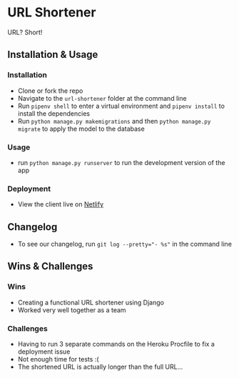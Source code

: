 # URL Shortener

URL? Short!

## Installation & Usage

### Installation

* Clone or fork the repo
* Navigate to the `url-shortener` folder at the command line 
* Run `pipenv shell` to enter a virtual environment and `pipenv install` to install the dependencies
* Run `python manage.py makemigrations` and then `python manage.py migrate` to apply the model to the database

### Usage

* run `python manage.py runserver` to run the development version of the app


### Deployment

* View the client live on [Netlify](https://url-short-url.herokuapp.com/urlshortener/) 

## Changelog

* To see our changelog, run `git log --pretty="- %s"` in the command line

## Wins & Challenges

### Wins

* Creating a functional URL shortener using Django
* Worked very well together as a team

### Challenges

* Having to run 3 separate commands on the Heroku Procfile to fix a deployment issue
* Not enough time for tests :(
* The shortened URL is actually longer than the full URL... 
